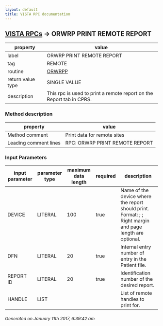 ```yaml
---
layout: default
title: VISTA RPC documentation
---
```




## [VISTA RPCs](TableOfContent.md) &#8594; ORWRP PRINT REMOTE REPORT 

 property | value 
--- | --- 
 label | ORWRP PRINT REMOTE REPORT
 tag | REMOTE
 routine | [ORWRPP](http://code.osehra.org/dox/Routine_ORWRPP_source.html)
 return value type | SINGLE VALUE
 description |  This rpc is used to print a remote report on the Report tab in CPRS.


### Method description

 property | value 
--- | --- 
 Method comment | Print data for remote sites
 Leading comment lines | RPC: ORWRP PRINT REMOTE REPORT

### Input Parameters

| input parameter | parameter type | maximum data length | required | description | 
| --- | --- | --- | --- | --- | 
| DEVICE | LITERAL | 100 | true |  Name of the device where the report should print. Format: <device name> ; <right margin> ; <page length> Right margin and page length are optional. | 
| DFN | LITERAL | 20 | true |  Internal entry number of entry in the Patient file. | 
| REPORT ID | LITERAL | 20 | true |  Identification number of the desired report. | 
| HANDLE | LIST |  |  | List of remote handles to print for. | 




 ###### Generated on January 11th 2017, 6:39:42 am